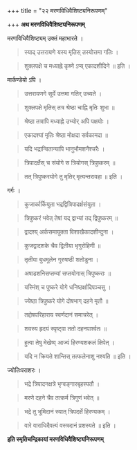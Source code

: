 +++
title = "२२ मरणविधिवैशिष्ट्यनिरूपणम्"

+++
**अथ मरणविधिवैशिष्ट्यनिरूपणम्**

मरणविधिवैशिष्ट्यम् उक्तं महाभारते ।

> स्याद् उत्तरायणे यस्य मृतिस् तस्योत्तमा गतिः ।

> शुक्लपक्षे च मध्याह्ने कृष्णे ऽप्य् एकादशीदिने ॥ इति ।

मार्कण्डेयो ऽपि ।

> उत्तरायणगे सूर्ये उत्तमा गतिर् उच्यते ।

> शुक्लपक्षे मृतिस् तत्र श्रेष्ठा चाह्नि मृतिः शुभा ॥

> श्रेष्ठा तत्रापि मध्याह्ने उभ्योर् अपि पक्षयोः ।

> एकादश्यां मृतिः श्रेष्ठा मोक्षदा सर्वकामदा ॥

> यदि भद्रान्वितान्यापि भानुभौमशनैश्चरैः ।

> त्रिपादर्क्षैस् च संयोगे स त्रियोगस् त्रिपुष्करम् ॥

> तत् त्रिपुष्करयोगे तु मृतिर् मृत्यन्तरावहा ॥ इति ।

गर्गः ।

> कुजार्कार्कियुता भद्रद्वित्रिपादर्क्षसंयुता ।

> त्रिपुष्करं भवेत् तेषां यद् द्वाभ्यां तद् द्विपुष्करम् ॥

> द्वादश्य् अर्कसमायुक्ता विशाखैकादशीन्दुना ।

> कुजद्वादशके चैव द्वितीया भृगुरोहिणी ॥

> तृतीया बुधमूलेन गुरुषष्ठी शतोडुना ।

> अषाढशनिसप्तम्यां सप्तयोगास् त्रिपुष्कराः ॥

> यस्मिंश् च पुष्करे योगे धनिष्ठर्क्षादिपञ्चसु ।

> ज्येष्ठा त्रिपुष्करे योगे दोषभाग् दहने मृतौ ॥

> तद्दोषपरिहाराय स्वर्णदानं समाचरेत् ।

> शवस्य हृदयं स्पृष्ट्वा ततो दहनपार्श्वतः ॥

> हुत्वा तेषु मेखेष्व् आज्यं हिरण्यशकलं क्षिपेत् ।

> यदि न क्रियते शान्तिस् तत्फलेनाशु नश्यति ॥ इति ।

ज्योतिःपराशरः ।

> भद्रे त्रिपादनक्षत्रे भृग्वङ्गारबृहस्पतौ ।

> मरणे दहने चैव तत्कर्म त्रिगुणं भवेत् ॥

> भद्रे तु भूमिदानं स्यात् त्रिपदर्क्षे हिरण्यकम् ।

> वारे वाराधिदैवत्यं वस्त्रदानं प्रशस्यते ॥ इति ।

**इति स्मृतिचन्द्रिकायां मरणविधिवैशिष्ट्यनिरूपणम्**
